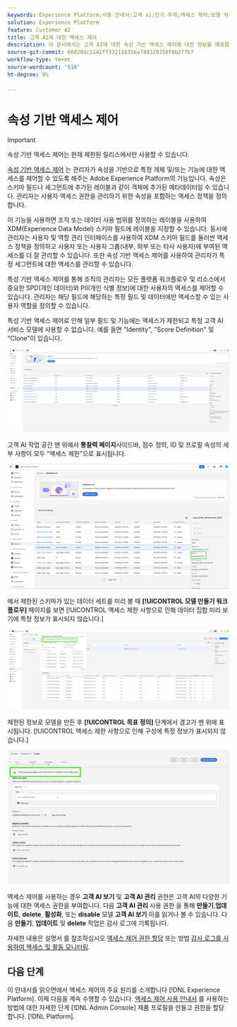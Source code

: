 ```yaml
---
keywords: Experience Platform;사용 안내서;고객 ai;인기 주제;액세스 제어;모델 작성
solution: Experience Platform
feature: Customer AI
title: 고객 AI에 대한 액세스 제어
description: 이 문서에서는 고객 AI에 대한 속성 기반 액세스 제어에 대한 정보를 제공합니다.
source-git-commit: 66d20dc1141ff33211635ba74d320350f8b27fb7
workflow-type: tm+mt
source-wordcount: '516'
ht-degree: 0%

---
```



# 속성 기반 액세스 제어

>[!IMPORTANT]
>
>속성 기반 액세스 제어는 현재 제한된 릴리스에서만 사용할 수 있습니다.

[속성 기반 액세스 제어](../../../access-control/abac/overview.md) 는 관리자가 속성을 기반으로 특정 개체 및/또는 기능에 대한 액세스를 제어할 수 있도록 해주는 Adobe Experience Platform의 기능입니다. 속성은 스키마 필드나 세그먼트에 추가된 레이블과 같이 객체에 추가된 메타데이터일 수 있습니다. 관리자는 사용자 액세스 권한을 관리하기 위한 속성을 포함하는 액세스 정책을 정의합니다.

이 기능을 사용하면 조직 또는 데이터 사용 범위를 정의하는 레이블을 사용하여 XDM(Experience Data Model) 스키마 필드에 레이블을 지정할 수 있습니다. 동시에 관리자는 사용자 및 역할 관리 인터페이스를 사용하여 XDM 스키마 필드를 둘러싼 액세스 정책을 정의하고 사용자 또는 사용자 그룹(내부, 외부 또는 타사 사용자)에 부여된 액세스를 더 잘 관리할 수 있습니다. 또한 속성 기반 액세스 제어를 사용하여 관리자가 특정 세그먼트에 대한 액세스를 관리할 수 있습니다.

특성 기반 액세스 제어를 통해 조직의 관리자는 모든 플랫폼 워크플로우 및 리소스에서 중요한 SPD(개인 데이터)와 PII(개인 식별 정보)에 대한 사용자의 액세스를 제어할 수 있습니다. 관리자는 해당 필드에 해당하는 특정 필드 및 데이터에만 액세스할 수 있는 사용자 역할을 정의할 수 있습니다.

특성 기반 액세스 제어로 인해 일부 필드 및 기능에는 액세스가 제한되고 특정 고객 AI 서비스 모델에 사용할 수 없습니다. 예를 들면 &quot;Identity&quot;, &quot;Score Definition&quot; 및 &quot;Clone&quot;이 있습니다.

![서비스 모델의 제한된 필드가 포함된 Customer AI 작업 공간 결과가 강조 표시됩니다.](../images/user-guide/unavailable-functionalities.png)

고객 AI 작업 공간 맨 위에서 **통찰력 페이지**&#x200B;사이드바, 점수 정의, ID 및 프로필 속성의 세부 사항이 모두 &quot;액세스 제한&quot;으로 표시됩니다.

![스키마의 제한된 필드가 강조 표시된 Customer AI 작업 영역입니다.](../images/user-guide/access-restricted.png)

에서 제한된 스키마가 있는 데이터 세트를 미리 볼 때 **[!UICONTROL 모델 만들기 워크플로우]** 페이지를 보면 [!UICONTROL 액세스 제한 사항으로 인해 데이터 집합 미리 보기에 특정 정보가 표시되지 않습니다.]

![제한된 스키마 결과가 강조 표시된 미리 보기 데이터 세트의 제한된 필드가 포함된 Customer AI 작업 영역입니다.](../images/user-guide/restricted-dataset-preview-save-and-exit-cai.png)

제한된 정보로 모델을 만든 후 **[!UICONTROL 목표 정의]** 단계에서 경고가 맨 위에 표시됩니다. [!UICONTROL 액세스 제한 사항으로 인해 구성에 특정 정보가 표시되지 않습니다.]

![서비스 모델의 제한된 필드가 포함된 Customer AI 작업 공간 결과가 강조 표시됩니다.](../images/user-guide/information-not-displayed-save-and-exit.png)

액세스 제어를 사용하는 경우 **고객 AI 보기** 및 **고객 AI 관리** 권한은 고객 AI의 다양한 기능에 대한 액세스 권한을 부여합니다. 다음 **고객 AI 관리** 사용 권한 을 통해 **만들기**,**업데이트**, **delete**, **활성화**, 또는 **disable** 모델 **고객 AI 보기** 이를 읽거나 볼 수 있습니다. 다음 **만들기**, **업데이트** 및 **delete** 작업은 감사 로그에 기록됩니다.

자세한 내용은 설명서 를 참조하십시오 [액세스 제어 권한 할당](../../../help/access-control/home.md) 또는 방법 [감사 로그를 사용하여 액세스 및 활동 모니터링](../../../help/landing/governance-privacy-security/audit-logs/overview.md).

## 다음 단계

이 안내서를 읽으면에서 액세스 제어의 주요 원리를 소개합니다 [!DNL Experience Platform]. 이제 다음을 계속 수행할 수 있습니다. [액세스 제어 사용 안내서](./ui/overview.md) 를 사용하는 방법에 대한 자세한 단계 [!DNL Admin Console] 제품 프로필을 만들고 권한을 할당합니다. [!DNL Platform].